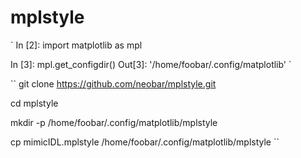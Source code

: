 # mplstyle


`
In [2]: import matplotlib as mpl

In [3]: mpl.get_configdir()
Out[3]: '/home/foobar/.config/matplotlib'
`


``
git clone https://github.com/neobar/mplstyle.git

cd mplstyle

mkdir -p /home/foobar/.config/matplotlib/mplstyle

cp mimicIDL.mplstyle /home/foobar/.config/matplotlib/mplstyle
``
